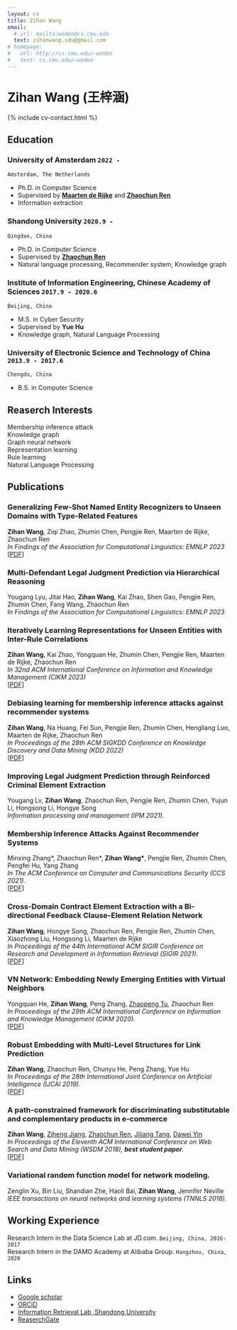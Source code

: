 ```yaml
---
layout: cv
title: Zihan Wang
email:
  # url: mailto:woden@cs.cmu.edu
  text: zihanwang.sdu@gmail.com
# homepage:
#   url: http://cs.cmu.edu/~woden
#   text: cs.cmu.edu/~woden
---
```


# **Zihan Wang (王梓涵)**

<!--
include contact information from the front matter
Supported arguments:
    - homepage: url, text
    - phone
    - email
-->

{% include cv-contact.html %}

## Education

### **University of Amsterdam** `2022 -`

```
Amsterdam, The Netherlands
```

- Ph.D. in Computer Science
- Supervised by [__Maarten de Rijke__](https://staff.fnwi.uva.nl/m.derijke/) and [__Zhaochun Ren__](http://ir.sdu.edu.cn/~zhaochunren/)  
- Information extraction

### **Shandong University** `2020.9 -`

```
Qingdao, China
```

- Ph.D. in Computer Science
- Supervised by [__Zhaochun Ren__](http://ir.sdu.edu.cn/~zhaochunren/) 
- Natural language processing, Recommender system, Knowledge graph

### **Institute of Information Engineering, Chinese Academy of Sciences** `2017.9 - 2020.6`

```
Beijing, China
```

- M.S. in Cyber Security
- Supervised by __Yue Hu__
- Knowledge graph, Natural Language Processing

### **University of Electronic Science and Technology of China** `2013.9 - 2017.6`

```
Chengdu, China
```

- B.S. in Computer Science

## Reaserch Interests
Membership inference attack <br>
Knowledge graph <br>
Graph neural network <br>
Representation learning <br>
Rule learning <br>
Natural Language Processing <br>


## Publications
### **Generalizing Few-Shot Named Entity Recognizers to Unseen Domains with Type-Related Features**

**Zihan Wang**, Ziqi Zhao, Zhumin Chen, Pengjie Ren, Maarten de Rijke, Zhaochun Ren<br>_In Findings of the Association for Computational Linguistics: EMNLP 2023_<br>
[[PDF](https://arxiv.org/pdf/2310.09846.pdf)]

### **Multi-Defendant Legal Judgment Prediction via Hierarchical Reasoning**

Yougang Lyu, Jitai Hao, **Zihan Wang**, Kai Zhao, Shen Gao, Pengjie Ren, Zhumin Chen, Fang Wang, Zhaochun Ren <br>_In Findings of the Association for Computational Linguistics: EMNLP 2023_<br>

### **Iteratively Learning Representations for Unseen Entities with Inter-Rule Correlations**

**Zihan Wang**, Kai Zhao, Yongquan He, Zhumin Chen, Pengjie Ren, Maarten de Rijke, Zhaochun Ren<br>_In 32nd ACM International Conference on Information and Knowledge Management (CIKM 2023)_<br>
[[PDF](https://arxiv.org/pdf/2305.10531.pdf)]

### **Debiasing learning for membership inference attacks against recommender systems**

**Zihan Wang**, Na Huang, Fei Sun, Pengjie Ren, Zhumin Chen, Hengliang Luo, Maarten de Rijke, Zhaochun Ren<br>_In Proceedings of the 28th ACM SIGKDD Conference on Knowledge Discovery and Data Mining (KDD 2022)_<br>
[[PDF](https://arxiv.org/pdf/2206.12401.pdf)]

### **Improving Legal Judgment Prediction through Reinforced Criminal Element Extraction**

Yougang Lv, **Zihan Wang**, Zhaochun Ren, Pengjie Ren, Zhumin Chen, Yujun Li, Hongsong Li, Hongye Song<br>
_Information processing and management (IPM 2021)._<br>


### **Membership Inference Attacks Against Recommender Systems**

Minxing Zhang\*, Zhaochun Ren\*, **Zihan Wang\***, Pengjie Ren, Zhumin Chen, Pengfei Hu, Yang Zhang<br>
_In The ACM Conference on Computer and Communications Security (CCS 2021)._<br>
[[PDF](https://arxiv.org/abs/2109.08045)]


### **Cross-Domain Contract Element Extraction with a Bi-directional Feedback Clause-Element Relation Network**

**Zihan Wang**, Hongye Song, Zhaochun	Ren, Pengjie	Ren, Zhumin	Chen, Xiaozhong	Liu, Hongsong	Li, Maarten	de Rijke<br>
_In Proceedings of the 44th International ACM SIGIR Conference on Research and Development in Information Retrieval (SIGIR 2021)._<br>
[[PDF](https://arxiv.org/abs/2105.06083)]


### **VN Network: Embedding Newly Emerging Entities with Virtual Neighbors**

Yongquan He, **Zihan Wang**, Peng Zhang, [Zhaopeng Tu](http://www.zptu.net/), Zhaochun Ren<br>
_In Proceedings of the 29th ACM International Conference on Information and Knowledge Management (CIKM 2020)._<br>
[[PDF](https://dl.acm.org/doi/10.1145/3340531.3411865)]

### **Robust Embedding with Multi-Level Structures for Link Prediction**

**Zihan Wang**, Zhaochun Ren, Chunyu He, Peng Zhang, Yue Hu<br>
_In Proceedings of the 28th International Joint Conference on Artificial Intelligence (IJCAI 2019)._<br>
[[PDF](https://www.ijcai.org/Proceedings/2019/0728.pdf)]
<!-- [[slides]({{ page.homepage.url }}/assets/plateau-19-presentation.pdf)] -->


<!-- **Wode Ni\***, Katherine Ye\*, Joshua Sunshine, Jonathan Aldrich, and Keenan Crane.<br> _Domain-Specific Language Design and Implementation (DSLDI 2017), co-located with SPLASH._ <br>
[[PDF]({{ page.homepage.url }}/assets/dsldi.pdf)]
[[slides]({{ page.homepage.url }}/assets/dsldi-presentation.pdf)]
[[www](http://penrose.ink)]
[[repo](https://github.com/penrose/penrose)] -->

### **A path-constrained framework for discriminating substitutable and complementary products in e-commerce**

**Zihan Wang**, [Ziheng Jiang](https://scholar.google.com/citations?user=8Wzi8soAAAAJ&hl=en), [Zhaochun Ren](http://ir.sdu.edu.cn/~zhaochunren/), [Jiliang Tang](https://www.cse.msu.edu/~tangjili/), [Dawei Yin](https://www.yindawei.com/) <br>
_In Proceedings of the Eleventh ACM International Conference on Web Search and Data Mining (WSDM 2018), __best student paper__._<br>
[[PDF](https://dl.acm.org/doi/abs/10.1145/3159652.3159710)]


### **Variational random function model for network modeling.**
Zenglin Xu, Bin Liu, Shandian Zhe, Haoli Bai, **Zihan Wang**, Jennifer Neville <br>
_IEEE transactions on neural networks and learning systems (TNNLS 2018)._<br>



## Working Experience
Research Intern in the Data Science Lab at JD.com. `Beijing, China, 2016-2017` <br>
Research Intern in the DAMO Academy at Alibaba Group. `Hangzhou, China, 2020` <br>



## Links
<!-- fa are fontawesome, ai are academicons -->
<!-- * <i class="fa fa-envelope"></i> <a href="mailto:ben@blm.io">ben@blm.io</a><br />
* <i class="fa fa-github"></i> <a href="http://github.com/blmoore">blmoore</a><br />
* <i class="fa fa-twitter"></i> <a href="http://twitter.com/benjaminlmoore">benjaminlmoore</a><br />
* <i class="fa fa-linkedin"></i> <a href="https://www.linkedin.com/in/blmoore/">LinkedIn</a>
* <i class="fa fa-stack-overflow"></i> <a href="http://stackoverflow.com/users/1274516/blmoore">StackOverflow</a> -->
<!-- * <i class="fa fa-wikipedia"></i> <a href="https://en.wikipedia.org/wiki/User:Ben_Moore">Wikipedia Userpage</a><br /> -->
* <i class="ai ai-google-scholar"></i> <a href="https://scholar.google.com.hk/citations?hl=zh-CN&user=npvYA9MAAAAJ&view_op=list_works&gmla=AJsN-F4468W1fpZqg4XP3QyOhzTFP1FG-SGGfg6YQW5u1YtDhqlAzvP0JQEsijvRdN91QgnMZBkCStJy0UUCKYsJk_1Nx42s9FnOo9yZ4kp4u5e_28cpCy0">Google scholar</a>
* <i class="ai ai-orcid"></i> <a href="https://orcid.org/0000-0003-0493-2668">ORCiD</a>
* [Information Retrieval Lab, Shandong University](http://ir.sdu.edu.cn/index_en.htm)
* [ReaserchGate](https://www.researchgate.net/profile/Zihan_Wang28)
<!-- * <i class="ai ai-figshare"></i> <a href="https://figshare.com/authors/Benjamin_Moore/99461">figshare</a> -->
<!-- Phi Beta Kappa `Dickinson, 2018` <br>
Excellence in Computer Science Award `Columbia, 2018` <br>
Travel Award PL Mentoring Workshop (PLMW) `SPLASH, 2018` <br>
Tau Beta Pi, Engineering Honor Society `Columbia, 2017` <br>
Computer Science Departmental Honors `Dickinson, 2016` <br>
Pi Mu Epsilon, Mathematics Honor Society `Dickinson, 2016` <br>
Upsilon Pi Epsilon, Computer Science Honor Society `Dickinson, 2016` <br>
Alpha Lambda Delta, First year Honor Society `Dickinson, 2013`<br>
John Montgomery Scholarship `Dickinson, 2013` <br> -->

<!-- ## Service

Research Experiences for Undergraduates in Software Engineering (REUSE) Admission Committee `CMU, 2019 - 2020` -->

<!-- ### Footer

Last updated: May 2013 -->
